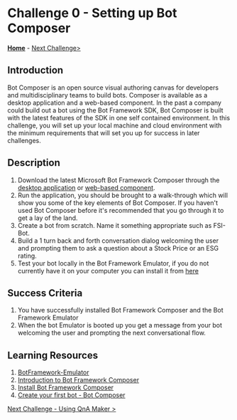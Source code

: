 # Challenge 0 - Setting up Bot Composer
**[Home](../readme.md)** - [Next Challenge>](./Challenge1-QnA.md)
## Introduction

Bot Composer is an open source visual authoring canvas for developers and multidisciplinary teams to build bots. Composer is available as a desktop application and a web-based component. In the past a company could build out a bot using the Bot Framework SDK, Bot Composer is built with the latest features of the SDK in one self contained environment. In this challenge, you will set up your local machine and cloud environment with the minimum requirements that will set you up for success in later challenges. 

## Description
1. Download the latest Microsoft Bot Framework Composer through the [desktop application](https://github.com/microsoft/BotFramework-Composer/releases/latest) or [web-based component](https://github.com/microsoft/BotFramework-Composer). 
2. Run the application, you should be brought to a walk-through which will show you some of the key elements of Bot Composer. If you haven't used Bot Composer before it's recommended that you go through it to get a lay of the land.
3. Create a bot from scratch. Name it something appropriate such as FSI-Bot. 
4. Build a 1 turn back and forth conversation dialog welcoming the user and prompting them to ask a question about a Stock Price or an ESG rating.
5. Test your bot locally in the Bot Framework Emulator, if you do not currently have it on your computer you can install it from [here](https://github.com/Microsoft/BotFramework-Emulator/blob/master/README.md)


## Success Criteria
1. You have successfully installed Bot Framework Composer and the Bot Framework Emulator
2. When the bot Emulator is booted up you get a message from your bot welcoming the user and prompting the next conversational flow.




## Learning Resources
1. [BotFramework-Emulator](https://github.com/Microsoft/BotFramework-Emulator/blob/master/README.md)
2. [Introduction to Bot Framework Composer](https://docs.microsoft.com/en-us/composer/introduction)
3. [Install Bot Framework Composer](https://docs.microsoft.com/en-us/composer/install-composer)
4. [Create your first bot - Bot Composer](https://docs.microsoft.com/en-us/composer/quickstart-create-bot)

[Next Challenge - Using QnA Maker >](./Challenge1-QnA.md)
